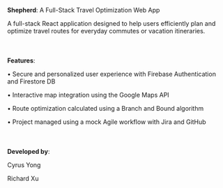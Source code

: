 **Shepherd**: A Full-Stack Travel Optimization Web App

A full-stack React application designed to help users efficiently plan and optimize travel routes for everyday commutes or vacation itineraries.
<br><br>
<br><br>
**Features**:

• Secure and personalized user experience with Firebase Authentication and Firestore DB

• Interactive map integration using the Google Maps API

• Route optimization calculated using a Branch and Bound algorithm

• Project managed using a mock Agile workflow with Jira and GitHub
<br><br>
<br><br>
**Developed by**:

Cyrus Yong

Richard Xu
